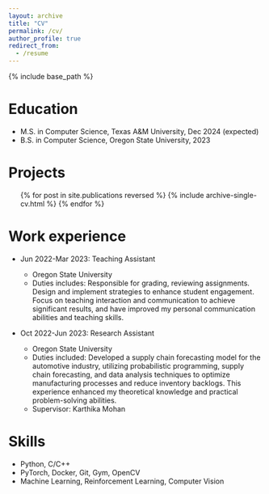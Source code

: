 ```yaml
---
layout: archive
title: "CV"
permalink: /cv/
author_profile: true
redirect_from:
  - /resume
---
```


{% include base_path %}

Education
======
* M.S. in Computer Science, Texas A&M University, Dec 2024 (expected)
* B.S. in Computer Science, Oregon State University, 2023

Projects
======
  <ul>{% for post in site.publications reversed %}
    {% include archive-single-cv.html %}
  {% endfor %}</ul>

Work experience
======
* Jun 2022-Mar 2023: Teaching Assistant
  * Oregon State University
  * Duties includes: Responsible for grading, reviewing assignments. Design and implement strategies to enhance student engagement. Focus on teaching interaction and communication to achieve significant results, and have improved my personal communication abilities and teaching skills.

* Oct 2022-Jun 2023: Research Assistant
  * Oregon State University
  * Duties included: Developed a supply chain forecasting model for the automotive industry, utilizing probabilistic programming, supply chain forecasting, and data analysis techniques to optimize manufacturing processes and reduce inventory backlogs. This experience enhanced my theoretical knowledge and practical problem-solving abilities. 
  * Supervisor: Karthika Mohan
  
Skills
======
* Python, C/C++
* PyTorch, Docker, Git, Gym, OpenCV
* Machine Learning, Reinforcement Learning, Computer Vision

